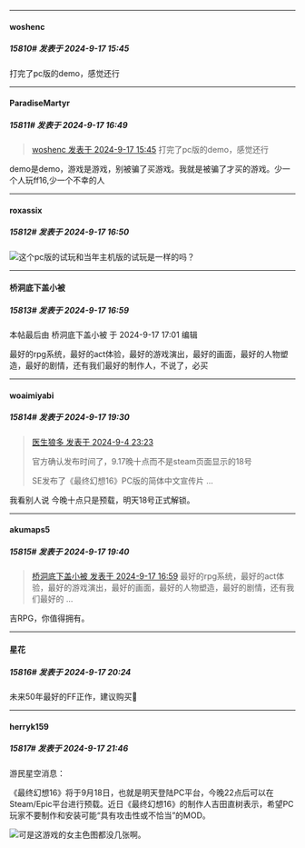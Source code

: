 ﻿
*****

####  woshenc  
##### 15810#       发表于 2024-9-17 15:45

打完了pc版的demo，感觉还行


*****

####  ParadiseMartyr  
##### 15811#       发表于 2024-9-17 16:49

<blockquote><a href="httphttps://bbs.saraba1st.com/2b/forum.php?mod=redirect&amp;goto=findpost&amp;pid=66226962&amp;ptid=1960270" target="_blank">woshenc 发表于 2024-9-17 15:45</a>
打完了pc版的demo，感觉还行</blockquote>
demo是demo，游戏是游戏，别被骗了买游戏。我就是被骗了才买的游戏。少一个人玩ff16,少一个不幸的人

*****

####  roxassix  
##### 15812#       发表于 2024-9-17 16:50

<img src="https://static.saraba1st.com/image/smiley/face2017/067.png" referrerpolicy="no-referrer">这个pc版的试玩和当年主机版的试玩是一样的吗？


*****

####  桥洞底下盖小被  
##### 15813#       发表于 2024-9-17 16:59

 本帖最后由 桥洞底下盖小被 于 2024-9-17 17:01 编辑 

最好的rpg系统，最好的act体验，最好的游戏演出，最好的画面，最好的人物塑造，最好的剧情，还有我们最好的制作人，不说了，必买


*****

####  woaimiyabi  
##### 15814#       发表于 2024-9-17 19:30

<blockquote><a href="httphttps://bbs.saraba1st.com/2b/forum.php?mod=redirect&amp;goto=findpost&amp;pid=66114560&amp;ptid=1960270" target="_blank">医生狼多 发表于 2024-9-4 23:23</a>

官方确认发布时间了，9.17晚十点而不是steam页面显示的18号

SE发布了《最终幻想16》PC版的简体中文宣传片 ...</blockquote>
我看别人说 今晚十点只是预载，明天18号正式解锁。


*****

####  akumaps5  
##### 15815#       发表于 2024-9-17 19:40

<blockquote><a href="httphttps://bbs.saraba1st.com/2b/forum.php?mod=redirect&amp;goto=findpost&amp;pid=66227443&amp;ptid=1960270" target="_blank">桥洞底下盖小被 发表于 2024-9-17 16:59</a>
最好的rpg系统，最好的act体验，最好的游戏演出，最好的画面，最好的人物塑造，最好的剧情，还有我们最好的 ...</blockquote>
吉RPG，你值得拥有。


*****

####  星花  
##### 15816#       发表于 2024-9-17 20:24

未来50年最好的FF正作，建议购买👻


*****

####  herryk159  
##### 15817#       发表于 2024-9-17 21:46

游民星空消息：

《最终幻想16》将于9月18日，也就是明天登陆PC平台，今晚22点后可以在Steam/Epic平台进行预载。近日《最终幻想16》的制作人吉田直树表示，希望PC玩家不要制作和安装可能“具有攻击性或不恰当”的MOD。

<img src="https://static.saraba1st.com/image/smiley/face2017/001.png" referrerpolicy="no-referrer">可是这游戏的女主色图都没几张啊。

